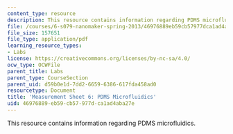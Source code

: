 ```yaml
---
content_type: resource
description: This resource contains information regarding PDMS microfluidics.
file: /courses/6-s079-nanomaker-spring-2013/46976889eb59cb57977dca1ad4aba27e_MIT6_S079S13_lab06.pdf
file_size: 157651
file_type: application/pdf
learning_resource_types:
- Labs
license: https://creativecommons.org/licenses/by-nc-sa/4.0/
ocw_type: OCWFile
parent_title: Labs
parent_type: CourseSection
parent_uid: d59b0e1d-7dd2-6659-6386-617fda458ad0
resourcetype: Document
title: 'Measurement Sheet 6: PDMS Microfluidics'
uid: 46976889-eb59-cb57-977d-ca1ad4aba27e
---
```

This resource contains information regarding PDMS microfluidics.